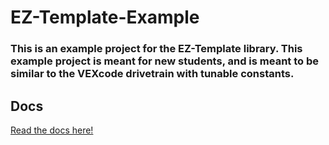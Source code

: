 # EZ-Template-Example
### This is an example project for the EZ-Template library.  This example project is meant for new students, and is meant to be similar to the VEXcode drivetrain with tunable constants.  

## Docs
[Read the docs here!](https://ez-robotics.github.io/EZ-Template/docs)
